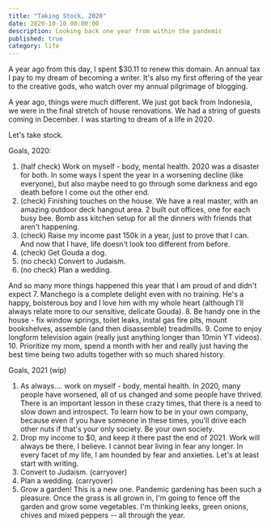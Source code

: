 ```yaml
---
title: "Taking Stock, 2020"
date: 2020-10-10 00:00:00
description: Looking back one year from within the pandemic
published: true
category: life
---
```


A year ago from this day, I spent $30.11 to renew this domain. An annual tax I pay to my dream of becoming a writer. It's also my first offering of the year to the creative gods, who watch over my annual pilgrimage of blogging. 

A year ago, things were much different. We just got back from Indonesia, we were in the final stretch of house renovations. We had a string of guests coming in December. I was starting to dream of a life in 2020.

Let's take stock.

Goals, 2020:
1. (half check) Work on myself - body, mental health. 2020 was a disaster for both. In some ways I spent the year in a worsening decline (like everyone), but also maybe need to go through some darkness and ego death before I come out the other end. 
2. (check) Finishing touches on the house. We have a real master, with an amazing outdoor deck hangout area. 2 built out offices, one for each busy bee. Bomb ass kitchen setup for all the dinners with friends that aren't happening. 
3. (check) Raise my income past 150k in a year, just to prove that I can. And now that I have, life doesn't look too different from before. 
4. (check) Get Gouda a dog. 
5. (no check) Convert to Judaism.
6. (no check) Plan a wedding.

And so many more things happened this year that I am proud of and didn't expect
7. Manchego is a complete delight even with no training. He's a happy, boisterous boy and I love him with my whole heart (although I'll always relate more to our sensitive, delicate Gouda). 
8. Be handy one in the house - fix window springs, toilet leaks, instal gas fire pits, mount bookshelves, assemble (and then disassemble) treadmills.
9. Come to enjoy longform television again (really just anything longer than 10min YT videos).
10. Prioritize my mom, spend a month with her and really just having the best time being two adults together with so much shared history. 


Goals, 2021 (wip)
1. As always.... work on myself - body, mental health. In 2020, many people have worsened, all of us changed and some people have thrived. There is an important lesson in these crazy times, that there is a need to slow down and introspect. To learn how to be in your own company, because even if you have someone in these times, you'll drive each other nuts if that's your only society. Be your own society.
2. Drop my income to $0, and keep it there past the end of 2021. Work will always be there, I believe. I cannot bear living in fear any longer. In every facet of my life, I am hounded by fear and anxieties. Let's at least start with writing. 
3. Convert to Judaism. (carryover)
4. Plan a wedding. (carryover)
5. Grow a garden! This is a new one. Pandemic gardening has been such a pleasure. Once the grass is all grown in, I'm going to fence off the garden and grow some vegetables. I'm thinking leeks, green onions, chives and mixed peppers -- all through the year. 
